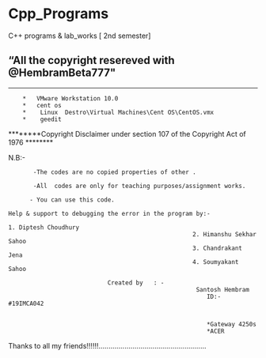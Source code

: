# Cpp_Programs
C++ programs &amp;  lab_works [  2nd semester]





 “All the copyright resereved with @HembramBeta777"
---------------------------------------------------------------------------------------------
---------------------------------------------------------------------------------------------

		*   VMware Workstation 10.0
		*   cent os
		*    Linux  Destro\Virtual Machines\Cent OS\CentOS.vmx
		*    geedit
		

********Copyright Disclaimer under section 107 of the Copyright Act of 1976 ********

N.B:-

           -The codes are no copied properties of other .

           -All  codes are only for teaching purposes/assignment works.

          - You can use this code.

	Help & support to debugging the error in the program by:-
																							                                1. Diptesh Choudhury
					                                  	2. Himanshu Sekhar Sahoo
				                                  		3. Chandrakant Jena
						                                4. Soumyakant Sahoo

	                          	Created by   : -
	                                                 	 Santosh Hembram
	                                            			ID:- #19IMCA042


		                                            		*Gateway 4250s
			                                              	*ACER
		

		

Thanks to all my friends!!!!!!......................................................

